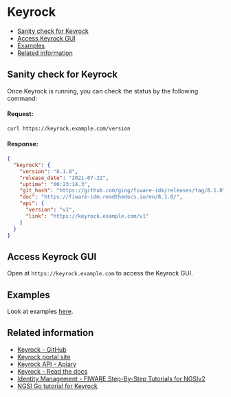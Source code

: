 # Keyrock

-   [Sanity check for Keyrock](#sanity-check-for-keyrock)
-   [Access Keyrock GUI](#access-keyrock-gui)
-   [Examples](#examples)
-   [Related information](#related-information)

## Sanity check for Keyrock

Once Keyrock is running, you can check the status by the following command:

#### Request:

```bash
curl https://keyrock.example.com/version
```

#### Response:

```json
{
  "keyrock": {
    "version": "8.1.0",
    "release_date": "2021-07-22",
    "uptime": "00:23:14.3",
    "git_hash": "https://github.com/ging/fiware-idm/releases/tag/8.1.0",
    "doc": "https://fiware-idm.readthedocs.io/en/8.1.0/",
    "api": {
      "version": "v1",
      "link": "https://keyrock.example.com/v1"
    }
  }
}
```

## Access Keyrock GUI

Open at `https://keyrock.example.com` to access the Keyrock GUI.

## Examples

Look at examples [here](https://github.com/lets-fiware/FIWARE-Big-Bang/tree/main/examples/keyrock).

## Related information

-   [Keyrock - GitHub](https://github.com/ging/fiware-idm)
-   [Keyrock portal site](https://keyrock-fiware.github.io/)
-   [Keyrock API - Apiary](https://keyrock.docs.apiary.io/#)
-   [Keyrock - Read the docs](https://fiware-idm.readthedocs.io/)
-   [Identity Management - FIWARE Step-By-Step Tutorials for NGSIv2](https://fiware-tutorials.readthedocs.io/en/latest/identity-management.html)
-   [NGSI Go tutorial for Keyrock](https://ngsi-go.letsfiware.jp/tutorial/keyrock/)
